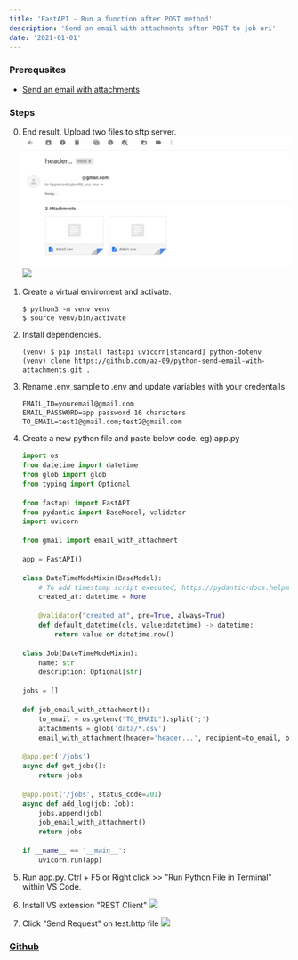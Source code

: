 ```yaml
---
title: 'FastAPI - Run a function after POST method'
description: 'Send an email with attachments after POST to job uri'
date: '2021-01-01'
---
```

### Prerequsites
- [Send an email with attachments](https://www.taeheechoi.com/posts/python-send-%20an-email-with-attachments) 

### Steps
0. End result. Upload two files to sftp server.
    ![](https://github.com/az-09/python-send-email-with-attachments/blob/master/images/0.jpg?raw=true)
    ![](https://github.com/az-09/fastapi-run-script-after-post/blob/main/images/0.jpg?raw=true)


1. Create a virtual enviroment and activate.
    ```
    $ python3 -m venv venv
    $ source venv/bin/activate
    ```
2. Install dependencies. 
    ```
    (venv) $ pip install fastapi uvicorn[standard] python-dotenv
    (venv) clone https://github.com/az-09/python-send-email-with-attachments.git .
    ```
3. Rename .env_sample to .env and update variables with your credentails
    ```
    EMAIL_ID=youremail@gmail.com
    EMAIL_PASSWORD=app password 16 characters
    TO_EMAIL=test1@gmail.com;test2@gmail.com
    ```
4. Create a new python file and paste below code.  eg) app.py
    ```python
    import os
    from datetime import datetime
    from glob import glob
    from typing import Optional

    from fastapi import FastAPI
    from pydantic import BaseModel, validator
    import uvicorn

    from gmail import email_with_attachment

    app = FastAPI()

    class DateTimeModeMixin(BaseModel):
        # To add timestamp script executed, https://pydantic-docs.helpmanual.io/usage/validators/
        created_at: datetime = None

        @validator("created_at", pre=True, always=True)
        def default_datetime(cls, value:datetime) -> datetime:
            return value or datetime.now()

    class Job(DateTimeModeMixin):
        name: str
        description: Optional[str]

    jobs = []

    def job_email_with_attachment():
        to_email = os.getenv("TO_EMAIL").split(';')
        attachments = glob('data/*.csv')
        email_with_attachment(header='header...', recipient=to_email, body='body...', attachments=attachments)

    @app.get('/jobs')
    async def get_jobs():
        return jobs

    @app.post('/jobs', status_code=201)
    async def add_log(job: Job):
        jobs.append(job)
        job_email_with_attachment()
        return jobs

    if __name__ == '__main__':
        uvicorn.run(app)
    ```

5. Run app.py. Ctrl + F5 or Right click >> "Run Python File in Terminal" within VS Code.

6. Install VS extension "REST Client"
    ![](https://github.com/az-09/fastapi-run-script-after-post/blob/main/images/1.jpg?raw=true)


7. Click "Send Request" on test.http file
    ![](https://github.com/az-09/fastapi-run-script-after-post/blob/main/images/1.jpg?raw=true)

### [Github](https://github.com/az-09/fastapi-run-script-after-post.git)